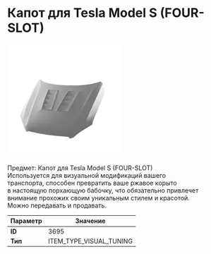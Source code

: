 # Капот для Tesla Model S (FOUR-SLOT)

![Item Image](../img/3695.webp?raw=true)

Предмет: Капот для Tesla Model S (FOUR-SLOT)<br>Используется для визуальной модификаций вашего<br>транспорта, способен превратить ваше ржавое корыто<br>в настоящую порхающую бабочку, что обязательно привлечет<br>внимание прохожих своим уникальным стилем и красотой.<br>Можно передавать и продавать.


| Параметр | Значение |
|----------|----------|
| **ID** | 3695 |
| **Тип** | ITEM_TYPE_VISUAL_TUNING |

